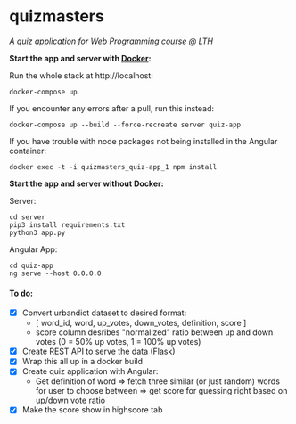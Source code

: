 # quizmasters
*A quiz application for Web Programming course @ LTH*


**Start the app and server with [Docker](https://www.docker.com/products/docker-desktop):**

Run the whole stack at http://localhost:

`docker-compose up`

If you encounter any errors after a pull, run this instead:

`docker-compose up --build --force-recreate server quiz-app`

If you have trouble with node packages not being installed in the Angular container:

`docker exec -t -i quizmasters_quiz-app_1 npm install`

**Start the app and server without Docker:**

Server:

```
cd server
pip3 install requirements.txt
python3 app.py
```

Angular App:

```
cd quiz-app
ng serve --host 0.0.0.0
```


#### To do:
- [x] Convert urbandict dataset to desired format:
  - [ word_id, word, up_votes, down_votes, definition, score ]
  - score column desribes "normalized" ratio between up and down votes (0 = 50% up votes, 1 = 100% up votes)
- [x] Create REST API to serve the data (Flask)
- [x] Wrap this all up in a docker build
- [x] Create quiz application with Angular:
  - Get definition of word => fetch three similar (or just random) words for user to choose between => get score for guessing right based on up/down vote ratio
- [x] Make the score show in highscore tab
